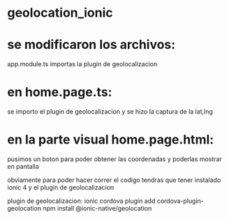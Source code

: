 # geolocation_ionic

# se modificaron los archivos:
app.module.ts importas la plugin de geolocalizacion

# en home.page.ts:
se importo el plugin de geolocalizacion y se hizo la captura de la lat,lng

# en la parte visual home.page.html:
 pusimos un boton para poder obtener las coordenadas y poderlas mostrar en pantalla
 
 
 obviamente para poder hacer correr el codigo 
 tendras que tener instalado ionic 4 y el plugin de geolocalizacion
 
 plugin de geolocalizacion: 
    ionic cordova plugin add cordova-plugin-geolocation
    npm install @ionic-native/geolocation

